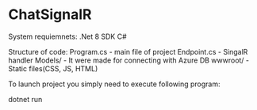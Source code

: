 # ChatSignalR
System requiemnets:
.Net 8 SDK
C#

Structure of code:
Program.cs - main file of project
Endpoint.cs - SingalR handler
Models/ - It were made for connecting with Azure DB
wwwroot/ - Static files(CSS, JS, HTML)

To launch project you simply need to execute following program:

dotnet run



